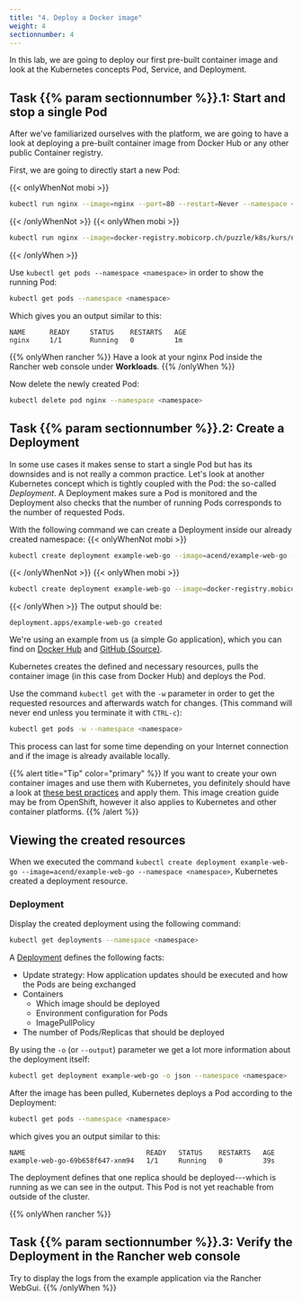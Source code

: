 ```yaml
---
title: "4. Deploy a Docker image"
weight: 4
sectionnumber: 4
---
```


In this lab, we are going to deploy our first pre-built container image and look at the Kubernetes concepts Pod, Service, and Deployment.


## Task {{% param sectionnumber %}}.1: Start and stop a single Pod

After we've familiarized ourselves with the platform, we are going to have a look at deploying a pre-built container image from Docker Hub or any other public Container registry.

First, we are going to directly start a new Pod:

{{< onlyWhenNot mobi >}}

```bash
kubectl run nginx --image=nginx --port=80 --restart=Never --namespace <namespace>
```

{{< /onlyWhenNot >}}
{{< onlyWhen mobi >}}

```bash
kubectl run nginx --image=docker-registry.mobicorp.ch/puzzle/k8s/kurs/nginx:stable --port=80 --restart=Never --namespace <namespace>
```

{{< /onlyWhen >}}

Use `kubectl get pods --namespace <namespace>` in order to show the running Pod:

```bash
kubectl get pods --namespace <namespace>
```

Which gives you an output similar to this:

```
NAME      READY     STATUS    RESTARTS   AGE
nginx     1/1       Running   0          1m
```

{{% onlyWhen rancher %}}
Have a look at your nginx Pod inside the Rancher web console under **Workloads**.
{{% /onlyWhen %}}

Now delete the newly created Pod:

```bash
kubectl delete pod nginx --namespace <namespace>
```


## Task {{% param sectionnumber %}}.2: Create a Deployment

In some use cases it makes sense to start a single Pod but has its downsides and is not really a common practice. Let's look at another Kubernetes concept which is tightly coupled with the Pod: the so-called _Deployment_. A Deployment makes sure a Pod is monitored and the Deployment also checks that the number of running Pods corresponds to the number of requested Pods.

With the following command we can create a Deployment inside our already created namespace:
{{< onlyWhenNot mobi >}}

```bash
kubectl create deployment example-web-go --image=acend/example-web-go --namespace <namespace>
```

{{< /onlyWhenNot >}}
{{< onlyWhen mobi >}}

```bash
kubectl create deployment example-web-go --image=docker-registry.mobicorp.ch/puzzle/k8s/kurs/example-web-go --namespace <namespace>

```

{{< /onlyWhen >}}
The output should be:

```
deployment.apps/example-web-go created
```

We're using an example from us (a simple Go application), which you can find on [Docker Hub](https://hub.docker.com/r/acend/example-web-go/) and [GitHub (Source)](https://github.com/acend/awesome-apps).

Kubernetes creates the defined and necessary resources, pulls the container image (in this case from Docker Hub) and deploys the Pod.

Use the command `kubectl get` with the `-w` parameter in order to get the requested resources and afterwards watch for changes. (This command will never end unless you terminate it with `CTRL-c`):


```bash
kubectl get pods -w --namespace <namespace>
```

This process can last for some time depending on your Internet connection and if the image is already available locally.

{{% alert title="Tip" color="primary" %}}
If you want to create your own container images and use them with Kubernetes, you definitely should have a look at [these best practices](https://docs.openshift.com/container-platform/4.4/openshift_images/create-images.html) and apply them. This image creation guide may be from OpenShift, however it also applies to Kubernetes and other container platforms.
{{% /alert %}}


## Viewing the created resources

When we executed the command `kubectl create deployment example-web-go --image=acend/example-web-go --namespace <namespace>`, Kubernetes created a deployment resource.


### Deployment

Display the created deployment using the following command:

```bash
kubectl get deployments --namespace <namespace>
```

A [Deployment](https://kubernetes.io/docs/concepts/workloads/controllers/deployment/) defines the following facts:

* Update strategy: How application updates should be executed and how the Pods are being exchanged
* Containers
  * Which image should be deployed
  * Environment configuration for Pods
  * ImagePullPolicy
* The number of Pods/Replicas that should be deployed

By using the `-o` (or `--output`) parameter we get a lot more information about the deployment itself:

```bash
kubectl get deployment example-web-go -o json --namespace <namespace>
```

After the image has been pulled, Kubernetes deploys a Pod according to the Deployment:

```bash
kubectl get pods --namespace <namespace>
```

which gives you an output similar to this:

```
NAME                              READY   STATUS    RESTARTS   AGE
example-web-go-69b658f647-xnm94   1/1     Running   0          39s
```


The deployment defines that one replica should be deployed---which is running as we can see in the output. This Pod is not yet reachable from outside of the cluster.


{{% onlyWhen rancher %}}


## Task {{% param sectionnumber %}}.3: Verify the Deployment in the Rancher web console

Try to display the logs from the example application via the Rancher WebGui.
{{% /onlyWhen %}}
